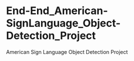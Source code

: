 # End-End_American-SignLanguage_Object-Detection_Project
American Sign Language Object Detection Project
